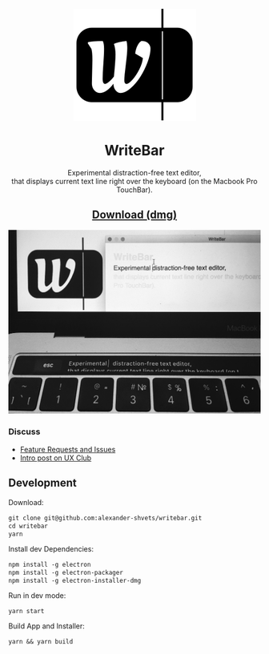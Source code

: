<p align="center"><img src="assets/logo.svg" alt="" title=""/></p>
<h1 align="center">WriteBar</h1>
<p align="center">
  Experimental distraction-free text editor,<br/>
  that displays current text line right over the keyboard (on the Macbook Pro TouchBar).
</p>
<h2 align="center"><a href="https://alexander-shvets.github.io/writebar/dist/WriteBar.dmg">
  Download (dmg)
</a></h2>
<p align="center"><img width="600" src="assets/screenshot.jpg" alt="screenshot"/></p>

### Discuss

- [Feature Requests and Issues](https://github.com/alexander-shvets/writebar/issues)     
- [Intro post on UX Club](https://www.facebook.com/groups/uxclubs/permalink/973396292808999/)

## Development

Download:    
```shell
git clone git@github.com:alexander-shvets/writebar.git
cd writebar
yarn
```

Install dev Dependencies:    
```shell
npm install -g electron
npm install -g electron-packager
npm install -g electron-installer-dmg
```

Run in dev mode:    
```shell
yarn start
```

Build App and Installer:    
```shell
yarn && yarn build
```
